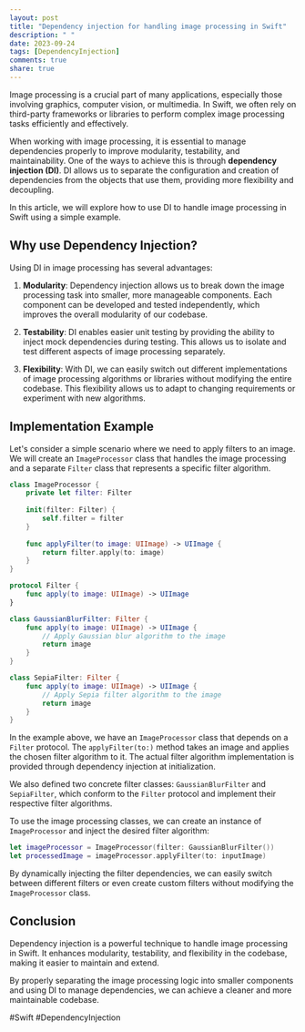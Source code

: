```yaml
---
layout: post
title: "Dependency injection for handling image processing in Swift"
description: " "
date: 2023-09-24
tags: [DependencyInjection]
comments: true
share: true
---
```


Image processing is a crucial part of many applications, especially those involving graphics, computer vision, or multimedia. In Swift, we often rely on third-party frameworks or libraries to perform complex image processing tasks efficiently and effectively.

When working with image processing, it is essential to manage dependencies properly to improve modularity, testability, and maintainability. One of the ways to achieve this is through **dependency injection (DI)**. DI allows us to separate the configuration and creation of dependencies from the objects that use them, providing more flexibility and decoupling.

In this article, we will explore how to use DI to handle image processing in Swift using a simple example.

## Why use Dependency Injection?

Using DI in image processing has several advantages:

1. **Modularity**: Dependency injection allows us to break down the image processing task into smaller, more manageable components. Each component can be developed and tested independently, which improves the overall modularity of our codebase.

2. **Testability**: DI enables easier unit testing by providing the ability to inject mock dependencies during testing. This allows us to isolate and test different aspects of image processing separately.

3. **Flexibility**: With DI, we can easily switch out different implementations of image processing algorithms or libraries without modifying the entire codebase. This flexibility allows us to adapt to changing requirements or experiment with new algorithms.

## Implementation Example

Let's consider a simple scenario where we need to apply filters to an image. We will create an `ImageProcessor` class that handles the image processing and a separate `Filter` class that represents a specific filter algorithm.

```swift
class ImageProcessor {
    private let filter: Filter
    
    init(filter: Filter) {
        self.filter = filter
    }
    
    func applyFilter(to image: UIImage) -> UIImage {
        return filter.apply(to: image)
    }
}

protocol Filter {
    func apply(to image: UIImage) -> UIImage
}

class GaussianBlurFilter: Filter {
    func apply(to image: UIImage) -> UIImage {
        // Apply Gaussian blur algorithm to the image
        return image
    }
}

class SepiaFilter: Filter {
    func apply(to image: UIImage) -> UIImage {
        // Apply Sepia filter algorithm to the image
        return image
    }
}
```

In the example above, we have an `ImageProcessor` class that depends on a `Filter` protocol. The `applyFilter(to:)` method takes an image and applies the chosen filter algorithm to it. The actual filter algorithm implementation is provided through dependency injection at initialization.

We also defined two concrete filter classes: `GaussianBlurFilter` and `SepiaFilter`, which conform to the `Filter` protocol and implement their respective filter algorithms.

To use the image processing classes, we can create an instance of `ImageProcessor` and inject the desired filter algorithm:

```swift
let imageProcessor = ImageProcessor(filter: GaussianBlurFilter())
let processedImage = imageProcessor.applyFilter(to: inputImage)
```

By dynamically injecting the filter dependencies, we can easily switch between different filters or even create custom filters without modifying the `ImageProcessor` class.

## Conclusion

Dependency injection is a powerful technique to handle image processing in Swift. It enhances modularity, testability, and flexibility in the codebase, making it easier to maintain and extend.

By properly separating the image processing logic into smaller components and using DI to manage dependencies, we can achieve a cleaner and more maintainable codebase. 

#Swift #DependencyInjection